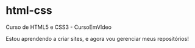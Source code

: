 # html-css
 Curso de HTML5 e CSS3 - CursoEmVídeo

 Estou aprendendo a criar sites, e agora vou gerenciar meus repositórios!
